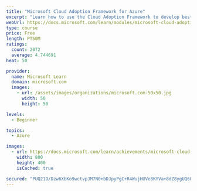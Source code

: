 ```yaml
---
title: "Microsoft Cloud Adoption Framework for Azure"
excerpt: "Learn how to use the Cloud Adoption Framework to develop best practices for cloud adoption in real-world scenarios."
webUrl: https://docs.microsoft.com/learn/modules/microsoft-cloud-adoption-framework-for-azure/
type: course
price: Free
length: PT50M
ratings:
  count: 2072
  average: 4.744691
heat: 50

provider:
  name: Microsoft Learn
  domain: microsoft.com
  images:
    - url: /assets/images/organizations/microsoft.com-50x50.jpg
      width: 50
      height: 50

levels:
  - Beginner

topics:
  - Azure

images:
  - url: https://docs.microsoft.com/learn/achievements/microsoft-cloud-adoption-framework-for-azure-social.png
    width: 800
    height: 400
    isCached: true

secured: "PUQ21O/Dzw6XbKo9wctvpJM7N0+bDJpyPgC+R4WujHUVe8KYVa+8dZ8ygUQ6QSx7FssdigK5Fk8Up5wXKwP2URD0VAROhqjFg9xQ6T3BDC8cb5JWWqRI+W6yEuxHMxHHy6m6HBkgDrWJBX2Ru1WEUdk4gdMDosX54Dafye79YwmxChNcheOBnvSJY8WXKlXmr2RoyWCelWTVp0qXMBpG8DiMPECLcTi+DX9xO+0uY26WmwEExJJj64tvEnEiXfUpNFXRmo8Gwh1IeTkHRKmrxPAcJ+GUZsbtzg1YJbvy4dxieSOvmUpTf8pO20KkLhtwDvpWovfhxLVpOt2QgWW0Co3lG0f8kuKS9adkvG4M66NAd7J34aRXVXasR8vgMwpxn7ckrZ82quC/aZi9mbfAfmTTPhIgbeFpZQ+JCEikjUs=;jA3UxHV4bL76TrIBRI0U3Q=="
---
```


